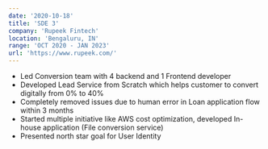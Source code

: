```yaml
---
date: '2020-10-18'
title: 'SDE 3'
company: 'Rupeek Fintech'
location: 'Bengaluru, IN'
range: 'OCT 2020 - JAN 2023'
url: 'https://www.rupeek.com/'
---
```


- Led Conversion team with 4 backend and 1 Frontend developer
- Developed Lead Service from Scratch which helps customer to convert digitally from 0% to 40%
- Completely removed issues due to human error in Loan application flow within 3 months
- Started multiple initiative like AWS cost optimization, developed In-house application (File conversion service)
- Presented north star goal for User Identity
